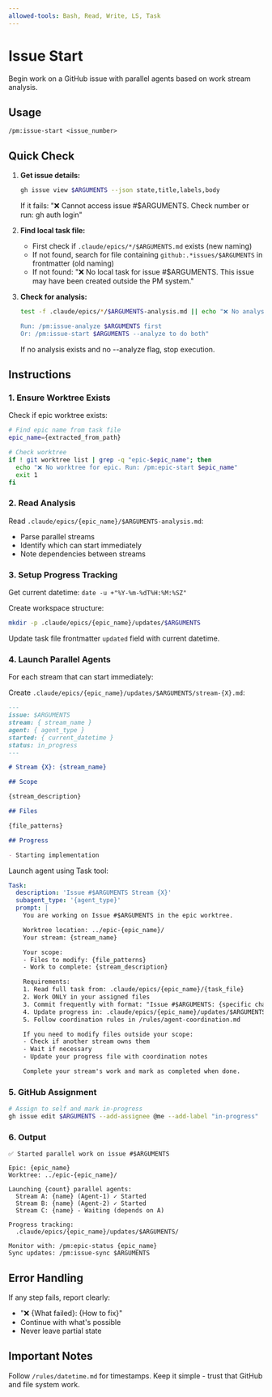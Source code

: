 ```yaml
---
allowed-tools: Bash, Read, Write, LS, Task
---
```


# Issue Start

Begin work on a GitHub issue with parallel agents based on work stream analysis.

## Usage

```
/pm:issue-start <issue_number>
```

## Quick Check

1. **Get issue details:**

   ```bash
   gh issue view $ARGUMENTS --json state,title,labels,body
   ```

   If it fails: "❌ Cannot access issue #$ARGUMENTS. Check number or run: gh
   auth login"

2. **Find local task file:**
   - First check if `.claude/epics/*/$ARGUMENTS.md` exists (new naming)
   - If not found, search for file containing `github:.*issues/$ARGUMENTS` in
     frontmatter (old naming)
   - If not found: "❌ No local task for issue #$ARGUMENTS. This issue may have
     been created outside the PM system."

3. **Check for analysis:**

   ```bash
   test -f .claude/epics/*/$ARGUMENTS-analysis.md || echo "❌ No analysis found for issue #$ARGUMENTS

   Run: /pm:issue-analyze $ARGUMENTS first
   Or: /pm:issue-start $ARGUMENTS --analyze to do both"
   ```

   If no analysis exists and no --analyze flag, stop execution.

## Instructions

### 1. Ensure Worktree Exists

Check if epic worktree exists:

```bash
# Find epic name from task file
epic_name={extracted_from_path}

# Check worktree
if ! git worktree list | grep -q "epic-$epic_name"; then
  echo "❌ No worktree for epic. Run: /pm:epic-start $epic_name"
  exit 1
fi
```

### 2. Read Analysis

Read `.claude/epics/{epic_name}/$ARGUMENTS-analysis.md`:

- Parse parallel streams
- Identify which can start immediately
- Note dependencies between streams

### 3. Setup Progress Tracking

Get current datetime: `date -u +"%Y-%m-%dT%H:%M:%SZ"`

Create workspace structure:

```bash
mkdir -p .claude/epics/{epic_name}/updates/$ARGUMENTS
```

Update task file frontmatter `updated` field with current datetime.

### 4. Launch Parallel Agents

For each stream that can start immediately:

Create `.claude/epics/{epic_name}/updates/$ARGUMENTS/stream-{X}.md`:

```markdown
---
issue: $ARGUMENTS
stream: { stream_name }
agent: { agent_type }
started: { current_datetime }
status: in_progress
---

# Stream {X}: {stream_name}

## Scope

{stream_description}

## Files

{file_patterns}

## Progress

- Starting implementation
```

Launch agent using Task tool:

```yaml
Task:
  description: 'Issue #$ARGUMENTS Stream {X}'
  subagent_type: '{agent_type}'
  prompt: |
    You are working on Issue #$ARGUMENTS in the epic worktree.

    Worktree location: ../epic-{epic_name}/
    Your stream: {stream_name}

    Your scope:
    - Files to modify: {file_patterns}
    - Work to complete: {stream_description}

    Requirements:
    1. Read full task from: .claude/epics/{epic_name}/{task_file}
    2. Work ONLY in your assigned files
    3. Commit frequently with format: "Issue #$ARGUMENTS: {specific change}"
    4. Update progress in: .claude/epics/{epic_name}/updates/$ARGUMENTS/stream-{X}.md
    5. Follow coordination rules in /rules/agent-coordination.md

    If you need to modify files outside your scope:
    - Check if another stream owns them
    - Wait if necessary
    - Update your progress file with coordination notes

    Complete your stream's work and mark as completed when done.
```

### 5. GitHub Assignment

```bash
# Assign to self and mark in-progress
gh issue edit $ARGUMENTS --add-assignee @me --add-label "in-progress"
```

### 6. Output

```
✅ Started parallel work on issue #$ARGUMENTS

Epic: {epic_name}
Worktree: ../epic-{epic_name}/

Launching {count} parallel agents:
  Stream A: {name} (Agent-1) ✓ Started
  Stream B: {name} (Agent-2) ✓ Started
  Stream C: {name} - Waiting (depends on A)

Progress tracking:
  .claude/epics/{epic_name}/updates/$ARGUMENTS/

Monitor with: /pm:epic-status {epic_name}
Sync updates: /pm:issue-sync $ARGUMENTS
```

## Error Handling

If any step fails, report clearly:

- "❌ {What failed}: {How to fix}"
- Continue with what's possible
- Never leave partial state

## Important Notes

Follow `/rules/datetime.md` for timestamps. Keep it simple - trust that GitHub
and file system work.
